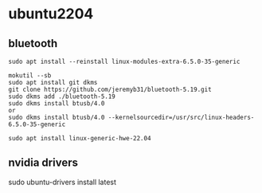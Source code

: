 # ubuntu2204

## bluetooth
```
sudo apt install --reinstall linux-modules-extra-6.5.0-35-generic

mokutil --sb
sudo apt install git dkms
git clone https://github.com/jeremyb31/bluetooth-5.19.git
sudo dkms add ./bluetooth-5.19
sudo dkms install btusb/4.0
or
sudo dkms install btusb/4.0 --kernelsourcedir=/usr/src/linux-headers-6.5.0-35-generic

sudo apt install linux-generic-hwe-22.04

```
## nvidia drivers
sudo ubuntu-drivers install latest

